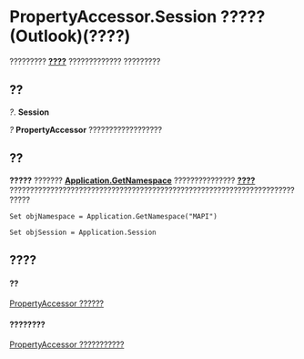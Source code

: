 
# PropertyAccessor.Session ????? (Outlook)(????)

????????? **[????](f0dcaa19-07f5-5d42-a3bf-2e42b7885644.md)** ????????????? ?????????


## ??

 _?_. **Session**

 _?_ **PropertyAccessor** ??????????????????


## ??

 **?????** ??????? **[Application.GetNamespace](6175d0d9-5a61-ce45-35c0-b70895d757b3.md)** ??????????????? **[????](f0dcaa19-07f5-5d42-a3bf-2e42b7885644.md)** ???????????????????????????????????????????????????????????????????????????


```
Set objNamespace = Application.GetNamespace("MAPI") 
```


```
Set objSession = Application.Session
```


## ????


#### ??


[PropertyAccessor ??????](2fc91e13-703c-3ec9-9066-ffee7144306c.md)
#### ????????


[PropertyAccessor ???????????](http://msdn.microsoft.com/library/3356e345-8878-0ed7-6783-1e49ddecc066%28Office.15%29.aspx)